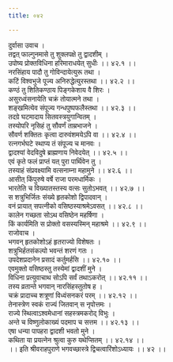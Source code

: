 ```yaml
---
title: ०४२

---
```

दुर्वासा उवाच ।  
तद्वत् फाल्गुनमासे तु शुक्लपक्षे तु द्वादशीम् ।  
उपोष्य प्रोक्तविधिना हरिमाराधयेत् सुधीः ।। ४२.१ ।।  
नरसिंहाय पादौ तु गोविन्दायेत्युरू तथा ।  
कटिं विश्वभुजे पूज्य अनिरुद्धेत्युरस्तथा ।। ४२.२ ।।  
कण्ठं तु शितिकण्ठाय पिङ्गकेशाय वै शिरः ।  
असुरध्वंसनायेति चक्रं तोयात्मने तथा ।  
शङ्खमित्येव संपूज्य गन्धपुष्पफलैस्तथा ।। ४२.३ ।।  
तदग्रे घटमादाय सितवस्त्रयुगान्वितम् ।  
तस्योपरि नृसिहं तु सौवर्णं ताम्रभाजने ।  
सौवर्ण शक्तितः कृत्वा दारुवंशमयेऽपि वा ।। ४२.४ ।।  
रत्नगर्भघटे स्थाप्य तं संपूज्य च मानवः ।  
द्वादश्यां वेदविदुषे ब्राह्मणाय निवेदयेत् ।। ४२.५ ।।  
एवं कृते फलं प्राप्तं यत् पुरा पार्थिवेन तु ।  
तस्याहं संप्रवक्ष्यामि वत्सनाम्ना महामुने ।। ४२.६ ।।  
आसीत् किंपुरुषे वर्षे राजा परमधार्मिकः ।  
भारतेति च विख्यातस्तस्य वत्सः सुतोऽभवत् ।। ४२.७ ।।  
स शत्रुभिर्जितः संख्ये हृतकोशो द्विपादवान् ।  
वनं प्रायात् सपत्नीको वसिष्ठस्याश्रमेऽवसत् ।। ४२.८ ।।  
कालेन गच्छता सोऽथ वसिष्ठेन महर्षिणा ।  
किं कार्यमिति स प्रोक्तो वसस्यस्मिन् महाश्रमे ।। ४२.९ ।।  
राजोवाच ।  
भगवन् हृतकोशोऽहं हृतराज्यो विशेषतः ।  
शत्रुभिर्हतसंकल्पो भवन्तं शरणं गतः ।  
उपदेशप्रदानेन प्रसादं कर्तुमर्हसि ।। ४२.१० ।।  
एवमुक्तो वसिष्ठस्तु तस्येमां द्वादशीं मुने ।  
विधिना प्रत्युवाचाथ सोऽपि सर्वं तथाऽकरोत् ।। ४२.११ ।।  
तस्य व्रतान्ते भगवान् नारसिंहस्तुतोष ह ।  
चक्रं प्रादाच्च शत्रूणां विध्वंसनकरं परम् ।। ४२.१२ ।।  
तेनास्त्रेण स्वकं राज्यं जितवान् स नृपोत्तमः ।  
राज्ये स्थित्वाऽश्वमेधानां सहस्त्रमकरोद् विभुः ।  
अन्ते च विष्णुलोकाख्यं पदमाप च सत्तम ।। ४२.१३ ।।  
एषा धन्या पापहरा द्वादशी भवतो मुने ।  
कथिता या प्रयत्नेन श्रुत्वा कुरु यथेप्सितम् ।। ४२.१४ ।।  
।। इति श्रीवराहपुराणे भगवच्छास्त्रे द्विचत्वारिंशोऽध्यायः ।। ४२ ।।